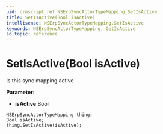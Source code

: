 ```yaml
---
uid: crmscript_ref_NSErpSyncActorTypeMapping_SetIsActive
title: SetIsActive(Bool isActive)
intellisense: NSErpSyncActorTypeMapping.SetIsActive
keywords: NSErpSyncActorTypeMapping, GetIsActive
so.topic: reference
---
```


# SetIsActive(Bool isActive)

Is this sync mapping active

**Parameter:** 
* **isActive** Bool

```crmscript
NSErpSyncActorTypeMapping thing;
Bool isActive;
thing.SetIsActive(isActive);
```

